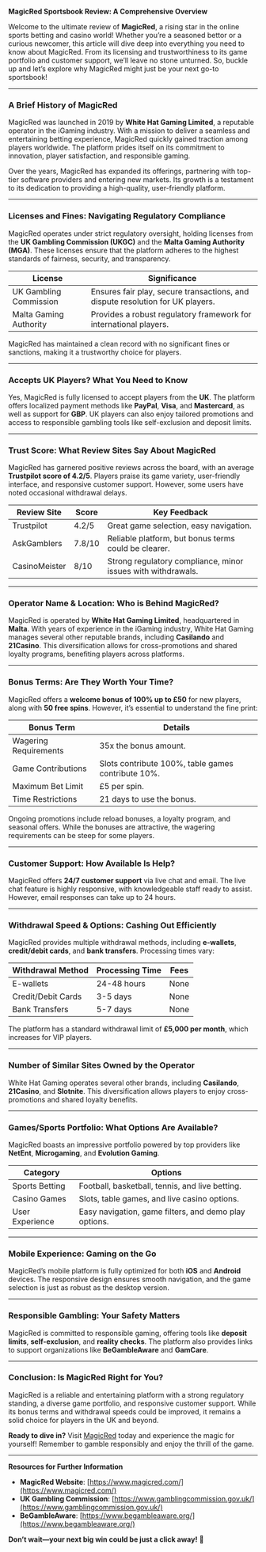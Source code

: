 **MagicRed Sportsbook Review: A Comprehensive Overview**  

Welcome to the ultimate review of **MagicRed**, a rising star in the online sports betting and casino world! Whether you’re a seasoned bettor or a curious newcomer, this article will dive deep into everything you need to know about MagicRed. From its licensing and trustworthiness to its game portfolio and customer support, we’ll leave no stone unturned. So, buckle up and let’s explore why MagicRed might just be your next go-to sportsbook!  

---

### **A Brief History of MagicRed**  
MagicRed was launched in 2019 by **White Hat Gaming Limited**, a reputable operator in the iGaming industry. With a mission to deliver a seamless and entertaining betting experience, MagicRed quickly gained traction among players worldwide. The platform prides itself on its commitment to innovation, player satisfaction, and responsible gaming.  

Over the years, MagicRed has expanded its offerings, partnering with top-tier software providers and entering new markets. Its growth is a testament to its dedication to providing a high-quality, user-friendly platform.  

---

### **Licenses and Fines: Navigating Regulatory Compliance**  
MagicRed operates under strict regulatory oversight, holding licenses from the **UK Gambling Commission (UKGC)** and the **Malta Gaming Authority (MGA)**. These licenses ensure that the platform adheres to the highest standards of fairness, security, and transparency.  

| **License**         | **Significance**                                                                 |
|----------------------|---------------------------------------------------------------------------------|
| UK Gambling Commission | Ensures fair play, secure transactions, and dispute resolution for UK players. |
| Malta Gaming Authority | Provides a robust regulatory framework for international players.              |

MagicRed has maintained a clean record with no significant fines or sanctions, making it a trustworthy choice for players.  

---

### **Accepts UK Players? What You Need to Know**  
Yes, MagicRed is fully licensed to accept players from the **UK**. The platform offers localized payment methods like **PayPal**, **Visa**, and **Mastercard**, as well as support for **GBP**. UK players can also enjoy tailored promotions and access to responsible gambling tools like self-exclusion and deposit limits.  

---

### **Trust Score: What Review Sites Say About MagicRed**  
MagicRed has garnered positive reviews across the board, with an average **Trustpilot score of 4.2/5**. Players praise its game variety, user-friendly interface, and responsive customer support. However, some users have noted occasional withdrawal delays.  

| **Review Site**      | **Score** | **Key Feedback**                                                                 |
|-----------------------|-----------|---------------------------------------------------------------------------------|
| Trustpilot            | 4.2/5     | Great game selection, easy navigation.                                          |
| AskGamblers           | 7.8/10    | Reliable platform, but bonus terms could be clearer.                            |
| CasinoMeister         | 8/10      | Strong regulatory compliance, minor issues with withdrawals.                    |

---

### **Operator Name & Location: Who is Behind MagicRed?**  
MagicRed is operated by **White Hat Gaming Limited**, headquartered in **Malta**. With years of experience in the iGaming industry, White Hat Gaming manages several other reputable brands, including **Casilando** and **21Casino**. This diversification allows for cross-promotions and shared loyalty programs, benefiting players across platforms.  

---

### **Bonus Terms: Are They Worth Your Time?**  
MagicRed offers a **welcome bonus of 100% up to £50** for new players, along with **50 free spins**. However, it’s essential to understand the fine print:  

| **Bonus Term**        | **Details**                                                                 |
|-----------------------|-----------------------------------------------------------------------------|
| Wagering Requirements | 35x the bonus amount.                                                      |
| Game Contributions    | Slots contribute 100%, table games contribute 10%.                         |
| Maximum Bet Limit     | £5 per spin.                                                               |
| Time Restrictions     | 21 days to use the bonus.                                                  |

Ongoing promotions include reload bonuses, a loyalty program, and seasonal offers. While the bonuses are attractive, the wagering requirements can be steep for some players.  

---

### **Customer Support: How Available Is Help?**  
MagicRed offers **24/7 customer support** via live chat and email. The live chat feature is highly responsive, with knowledgeable staff ready to assist. However, email responses can take up to 24 hours.  

---

### **Withdrawal Speed & Options: Cashing Out Efficiently**  
MagicRed provides multiple withdrawal methods, including **e-wallets**, **credit/debit cards**, and **bank transfers**. Processing times vary:  

| **Withdrawal Method** | **Processing Time** | **Fees** |
|------------------------|---------------------|----------|
| E-wallets              | 24-48 hours         | None     |
| Credit/Debit Cards     | 3-5 days            | None     |
| Bank Transfers         | 5-7 days            | None     |

The platform has a standard withdrawal limit of **£5,000 per month**, which increases for VIP players.  

---

### **Number of Similar Sites Owned by the Operator**  
White Hat Gaming operates several other brands, including **Casilando**, **21Casino**, and **Slotnite**. This diversification allows players to enjoy cross-promotions and shared loyalty benefits.  

---

### **Games/Sports Portfolio: What Options Are Available?**  
MagicRed boasts an impressive portfolio powered by top providers like **NetEnt**, **Microgaming**, and **Evolution Gaming**.  

| **Category**          | **Options**                                                                 |
|-----------------------|-----------------------------------------------------------------------------|
| Sports Betting        | Football, basketball, tennis, and live betting.                            |
| Casino Games          | Slots, table games, and live casino options.                               |
| User Experience       | Easy navigation, game filters, and demo play options.                      |

---

### **Mobile Experience: Gaming on the Go**  
MagicRed’s mobile platform is fully optimized for both **iOS** and **Android** devices. The responsive design ensures smooth navigation, and the game selection is just as robust as the desktop version.  

---

### **Responsible Gambling: Your Safety Matters**  
MagicRed is committed to responsible gaming, offering tools like **deposit limits**, **self-exclusion**, and **reality checks**. The platform also provides links to support organizations like **BeGambleAware** and **GamCare**.  

---

### **Conclusion: Is MagicRed Right for You?**  
MagicRed is a reliable and entertaining platform with a strong regulatory standing, a diverse game portfolio, and responsive customer support. While its bonus terms and withdrawal speeds could be improved, it remains a solid choice for players in the UK and beyond.  

**Ready to dive in?** Visit [MagicRed](https://www.magicred.com/) today and experience the magic for yourself! Remember to gamble responsibly and enjoy the thrill of the game.  

---

**Resources for Further Information**  
- **MagicRed Website**: [https://www.magicred.com/](https://www.magicred.com/)  
- **UK Gambling Commission**: [https://www.gamblingcommission.gov.uk/](https://www.gamblingcommission.gov.uk/)  
- **BeGambleAware**: [https://www.begambleaware.org/](https://www.begambleaware.org/)  

**Don’t wait—your next big win could be just a click away!** 🎉